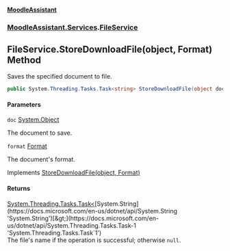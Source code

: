 #### [MoodleAssistant](index.md 'index')
### [MoodleAssistant.Services](MoodleAssistant.Services.md 'MoodleAssistant.Services').[FileService](MoodleAssistant.Services.FileService.md 'MoodleAssistant.Services.FileService')

## FileService.StoreDownloadFile(object, Format) Method

Saves the specified document to file.

```csharp
public System.Threading.Tasks.Task<string> StoreDownloadFile(object doc, MoodleAssistant.Logic.Utils.Format format);
```
#### Parameters

<a name='MoodleAssistant.Services.FileService.StoreDownloadFile(object,MoodleAssistant.Logic.Utils.Format).doc'></a>

`doc` [System.Object](https://docs.microsoft.com/en-us/dotnet/api/System.Object 'System.Object')

The document to save.

<a name='MoodleAssistant.Services.FileService.StoreDownloadFile(object,MoodleAssistant.Logic.Utils.Format).format'></a>

`format` [Format](MoodleAssistant.Logic.Utils.Format.md 'MoodleAssistant.Logic.Utils.Format')

The document's format.

Implements [StoreDownloadFile(object, Format)](MoodleAssistant.Services.IBrowserFileService.StoreDownloadFile(object,MoodleAssistant.Logic.Utils.Format).md 'MoodleAssistant.Services.IBrowserFileService.StoreDownloadFile(object, MoodleAssistant.Logic.Utils.Format)')

#### Returns
[System.Threading.Tasks.Task&lt;](https://docs.microsoft.com/en-us/dotnet/api/System.Threading.Tasks.Task-1 'System.Threading.Tasks.Task`1')[System.String](https://docs.microsoft.com/en-us/dotnet/api/System.String 'System.String')[&gt;](https://docs.microsoft.com/en-us/dotnet/api/System.Threading.Tasks.Task-1 'System.Threading.Tasks.Task`1')  
The file's name if the operation is successful; otherwise `null`.